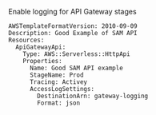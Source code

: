 
Enable logging for API Gateway stages

```yaml---
AWSTemplateFormatVersion: 2010-09-09
Description: Good Example of SAM API
Resources:
  ApiGatewayApi:
    Type: AWS::Serverless::HttpApi
    Properties:
      Name: Good SAM API example
      StageName: Prod
      Tracing: Activey
      AccessLogSettings:
        DestinationArn: gateway-logging
        Format: json

```


